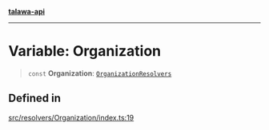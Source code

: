 [**talawa-api**](../../../README.md)

***

# Variable: Organization

> `const` **Organization**: [`OrganizationResolvers`](../../../types/generatedGraphQLTypes/type-aliases/OrganizationResolvers.md)

## Defined in

[src/resolvers/Organization/index.ts:19](https://github.com/Suyash878/talawa-api/blob/e4413cec641a837926071678fed3c7f67234e31e/src/resolvers/Organization/index.ts#L19)
